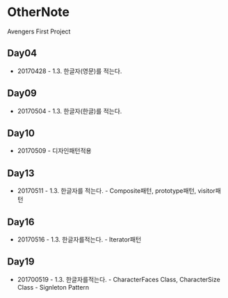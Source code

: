 # OtherNote
Avengers First Project

## Day04 ##
* 20170428 - 1.3. 한글자(영문)를 적는다.

## Day09 ##
* 20170504 - 1.3. 한글자(한글)를 적는다.

## Day10 ##
* 20170509 - 디자인패턴적용

## Day13 ##
* 20170511 - 1.3. 한글자를 적는다. - Composite패턴, prototype패턴, visitor패턴

## Day16 ##
* 20170516 - 1.3. 한글자를적는다. - Iterator패턴

## Day19 ##
* 201700519 - 1.3. 한글자를적는다. - CharacterFaces Class, CharacterSize Class - Signleton Pattern
